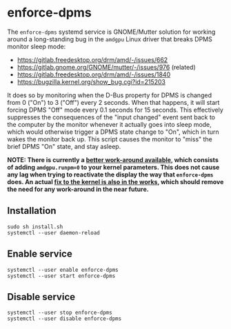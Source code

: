 # enforce-dpms

The `enforce-dpms` systemd service is GNOME/Mutter solution for working around a long-standing bug in the `amdgpu` Linux driver that breaks DPMS monitor sleep mode:

  - https://gitlab.freedesktop.org/drm/amd/-/issues/662
  - https://gitlab.gnome.org/GNOME/mutter/-/issues/976 (related)
  - https://gitlab.freedesktop.org/drm/amd/-/issues/1840
  - https://bugzilla.kernel.org/show_bug.cgi?id=215203

It does so by monitoring when the D-Bus property for DPMS is changed from 0 ("On") to 3 ("Off") every 2 seconds. When that happens, it will start forcing DPMS "Off" mode every 0.1 seconds for 15 seconds. This effectively suppresses the consequences of the "input changed" event sent back to the computer by the monitor whenever it actually goes into sleep mode, which would otherwise trigger a DPMS state change to "On", which in turn wakes the monitor back up. This script causes the monitor to "miss" the brief DPMS "On" state, and stay asleep.

**NOTE: There is currently a [better work-around available](https://gitlab.freedesktop.org/drm/amd/-/issues/1840), which consists of adding `amdgpu.runpm=0` to your kernel parameters. This does not cause any lag when trying to reactivate the display the way that `enforce-dpms` does. An actual [fix to the kernel is also in the works](https://bugzilla.kernel.org/show_bug.cgi?id=215203), which should remove the need for any work-around in the near future.**

## Installation

```
sudo sh install.sh
systemctl --user daemon-reload
```

## Enable service

```
systemctl --user enable enforce-dpms
systemctl --user start enforce-dpms
```

## Disable service

```
systemctl --user stop enforce-dpms
systemctl --user disable enforce-dpms
```
